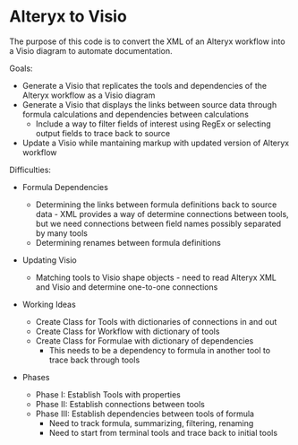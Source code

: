 # Alteryx to Visio

The purpose of this code is to convert the XML of an Alteryx workflow into a Visio diagram to automate documentation. 

Goals:
* Generate a Visio that replicates the tools and dependencies of the Alteryx workflow as a Visio diagram
* Generate a Visio that displays the links between source data through formula calculations and dependencies between calculations
  * Include a way to filter fields of interest using RegEx or selecting output fields to trace back to source
* Update a Visio while mantaining markup with updated version of Alteryx workflow

Difficulties:
* Formula Dependencies
  * Determining the links between formula definitions back to source data - XML provides a way of determine connections between tools, but we need connections between field names possibly separated by many tools
  * Determining renames between formula definitions
  
* Updating Visio
  * Matching tools to Visio shape objects - need to read Alteryx XML and Visio and determine one-to-one connections
  
* Working Ideas
  * Create Class for Tools with dictionaries of connections in and out
  * Create Class for Workflow with dictionary of tools
  * Create Class for Formulae with dictionary of dependencies
    * This needs to be a dependency to formula in another tool to trace back through tools
  
* Phases
  * Phase I: Establish Tools with properties
  * Phase II: Establish connections between tools
  * Phase III: Establish dependencies between tools of formula
    * Need to track formula, summarizing, filtering, renaming
    * Need to start from terminal tools and trace back to initial tools
 
